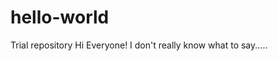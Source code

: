 # hello-world
Trial repository
Hi Everyone! I don't really know what to say.....
<!Doctype>
<html lang="en">
  <head>
    <title> Helloe </tite>
    <style> 
      h1{
      color: blue;
      }
    </style>
      </head>
  <body>
    <h1> Hello world</h1>
    <p> My name is .... and today i am learning how to use git hub </p>
  </body>

  </html>
